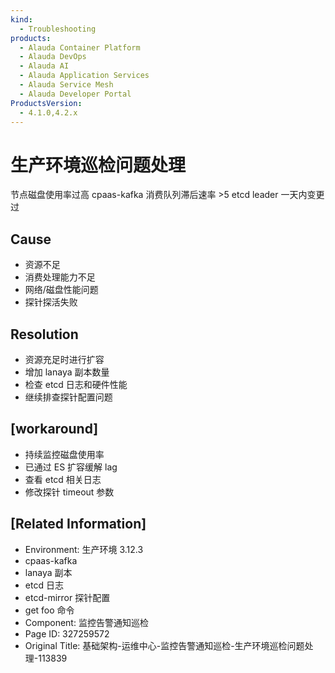 ```yaml
---
kind:
  - Troubleshooting
products:
  - Alauda Container Platform
  - Alauda DevOps
  - Alauda AI
  - Alauda Application Services
  - Alauda Service Mesh
  - Alauda Developer Portal
ProductsVersion:
  - 4.1.0,4.2.x
---
```

<!-- A type of document that involves encountering a fault, diagnosing it, performing root cause analysis, and providing solutions. -->

# 生产环境巡检问题处理

节点磁盘使用率过高 cpaas-kafka 消费队列滞后速率 >5 etcd leader 一天内变更过

## Cause
- 资源不足
- 消费处理能力不足
- 网络/磁盘性能问题
- 探针探活失败

## Resolution
- 资源充足时进行扩容
- 增加 lanaya 副本数量
- 检查 etcd 日志和硬件性能
- 继续排查探针配置问题

## [workaround]
- 持续监控磁盘使用率
- 已通过 ES 扩容缓解 lag
- 查看 etcd 相关日志
- 修改探针 timeout 参数

## [Related Information]
- Environment: 生产环境 3.12.3
- cpaas-kafka
- lanaya 副本
- etcd 日志
- etcd-mirror 探针配置
- get foo 命令
- Component: 监控告警通知巡检
- Page ID: 327259572
- Original Title: 基础架构-运维中心-监控告警通知巡检-生产环境巡检问题处理-113839
